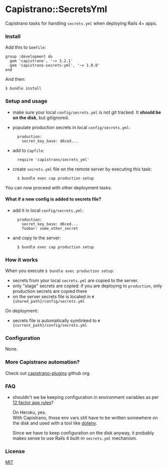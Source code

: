 # Capistrano::SecretsYml

Capistrano tasks for handling `secrets.yml` when deploying Rails 4+ apps.

### Install

Add this to `Gemfile`:

    group :development do
      gem 'capistrano', '~> 3.2.1'
      gem 'capistrano-secrets-yml', '~> 1.0.0'
    end

And then:

    $ bundle install

### Setup and usage

- make sure your local `config/secrets.yml` is not git tracked. It **should be on
  the disk**, but gitignored.

- populate production secrets in local `config/secrets.yml`:

        production:
          secret_key_base: d6ced...

- add to `Capfile`:

        require 'capistrano/secrets_yml'

- create `secrets.yml` file on the remote server by executing this task:

        $ bundle exec cap production setup

You can now proceed with other deployment tasks.

#### What if a new config is added to secrets file?

- add it in local `config/secrets.yml`:

        production:
          secret_key_base: d6ced...
          foobar: some_other_secret

- and copy to the server:

        $ bundle exec cap production setup

### How it works

When you execute `$ bundle exec production setup`:

- secrets from your local `secrets.yml` are copied to the server.<br/>
- only "stage" secrets are copied: if you are deploying to `production`,
  only production secrets are copied there
- on the server secrets file is located  in `#{shared_path}/config/secrets.yml`

On deployment:

- secrets file is automatically symlinked to `#{current_path}/config/secrets.yml`

### Configuration

None.

### More Capistrano automation?

Check out [capistrano-plugins](https://github.com/capistrano-plugins) github org.

### FAQ

- shouldn't we be keeping configuration in environment variables as per
  [12 factor app rules](http://12factor.net/config)?

  On Heroku, yes.<br/>
  With Capistrano, those env vars still have to be written somewhere on the disk
  and used with a tool like [dotenv](https://github.com/bkeepers/dotenv).

  Since we have to keep configuration on the disk anyway, it probably makes
  sense to use Rails 4 built-in `secrets.yml` mechanism.

### License

[MIT](LICENSE.md)
